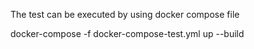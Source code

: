 The test can be executed by using docker compose file  

docker-compose -f docker-compose-test.yml up --build
